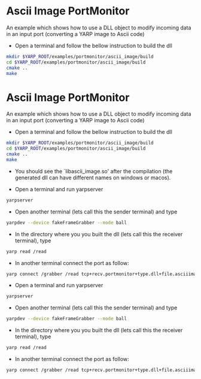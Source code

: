 Ascii Image PortMonitor
=======================

An example which shows how to use a DLL object to modify incoming data
in an input port (converting a YARP image to Ascii code)


* Open a terminal and follow the bellow instruction to build the dll

```bash
mkdir $YARP_ROOT/examples/portmonitor/ascii_image/build
cd $YARP_ROOT/examples/portmonitor/ascii_image/build
cmake ..
make
```

Ascii Image PortMonitor
=======================

An example which shows how to use a DLL object to modify incoming data
in an input port (converting a YARP image to Ascii code)


* Open a terminal and follow the bellow instruction to build the dll

```bash
mkdir $YARP_ROOT/examples/portmonitor/ascii_image/build
cd $YARP_ROOT/examples/portmonitor/ascii_image/build
cmake ..
make
```

* You should see the `libascii_image.so' after the compilation (the generated
  dll can have different names on windows or macos).

* Open a terminal and run yarpserver

```bash
yarpserver
```

* Open another terminal (lets call this the sender terminal) and type

```bash
yarpdev --device fakeFrameGrabber --mode ball
```

* In the directory where you you built the dll (lets call this the receiver
  terminal), type

```bash
yarp read /read
```

* In another terminal connect the port as follow:

```bash
yarp connect /grabber /read tcp+recv.portmonitor+type.dll+file.asciiimage
```

* Open a terminal and run yarpserver

```bash
yarpserver
```

* Open another terminal (lets call this the sender terminal) and type

```bash
yarpdev --device fakeFrameGrabber --mode ball
```

* In the directory where you you built the dll (lets call this the receiver
  terminal), type

```bash
yarp read /read
```

* In another terminal connect the port as follow:

```bash
yarp connect /grabber /read tcp+recv.portmonitor+type.dll+file.asciiimage
```
